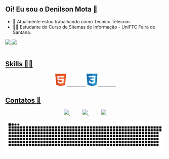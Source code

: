 ## Oi! Eu sou o Denilson Mota 👋

- 🔭 Atualmente estou trabalhando como Técnico Telecom.
- 👨‍🎓 Estudante do Curso de Sitemas de Informação - UniFTC Feira de Santana.


<div>
  <a href="https://github.com/DenilsonMota">
  <img height="165em" src="https://github-readme-stats.vercel.app/api?username=DenilsonMota&show_icons=true&theme=blue-green&include_all_commits=true&count_private=true"/>
  <img height="165em" src="https://github-readme-stats.vercel.app/api/top-langs/?username=DenilsonMota&layout=compact&langs_count=7&theme=blue-green"/>
</div>
  
  <div style="display: inline_block"><br>
  
  </div>
  
  ## Skills :man_technologist:
  
<p align="center">
    <img height="40" src="https://raw.githubusercontent.com/devicons/devicon/master/icons/html5/html5-original.svg">
    &nbsp;&nbsp;&nbsp;&nbsp;&nbsp;&nbsp;&nbsp;&nbsp;&nbsp;&nbsp;&nbsp;&nbsp;&nbsp;
    <img height="40" src="https://raw.githubusercontent.com/devicons/devicon/master/icons/css3/css3-original.svg">
    &nbsp;&nbsp;&nbsp;&nbsp;&nbsp;&nbsp;&nbsp;&nbsp;&nbsp;&nbsp;&nbsp;&nbsp;&nbsp;
      
</p>
  
  ## Contatos :link:
  
  <div> 
 <p align="center">
    <a href="https://discord.com/channels/Denilson#1161">
        <img  src="https://img.shields.io/badge/Discord-7289DA?style=for-the-badge&logo=discord&logoColor=white">
    </a>
    &nbsp;&nbsp;&nbsp;&nbsp;&nbsp;&nbsp;&nbsp;&nbsp;&nbsp;
    <a href="mailto:denilson_mota@hotmail.com">
        <img src="https://img.shields.io/badge/_Outlook-0078D4?style=for-the-badge&logo=microsoft-outlook&logoColor=white">
    </a>
    &nbsp;&nbsp;&nbsp;&nbsp;&nbsp;&nbsp;&nbsp;&nbsp;&nbsp;
    <a href="https://www.linkedin.com/in/denilson-mota-3651741b4">
        <img src="https://img.shields.io/badge/-LinkedIn-%230077B5?style=for-the-badge&logo=linkedin&logoColor=white">
    </a>
</p>

<p align="center"> 
 
  ![Snake animation](https://github.com/DenilsonMota/DenilsonMota/blob/output/github-contribution-grid-snake.svg)
 
</div>
